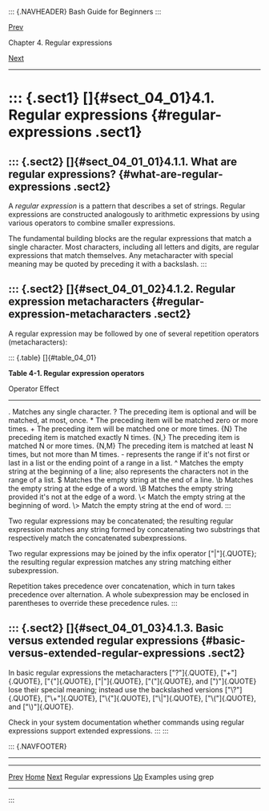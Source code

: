 ::: {.NAVHEADER}
Bash Guide for Beginners
:::

[Prev](chap_04.md)

Chapter 4. Regular expressions

[Next](sect_04_02.md)

------------------------------------------------------------------------

::: {.sect1}
[]{#sect_04_01}4.1. Regular expressions {#regular-expressions .sect1}
=======================================

::: {.sect2}
[]{#sect_04_01_01}4.1.1. What are regular expressions? {#what-are-regular-expressions .sect2}
------------------------------------------------------

A *regular expression* is a pattern that describes a set of strings.
Regular expressions are constructed analogously to arithmetic
expressions by using various operators to combine smaller expressions.

The fundamental building blocks are the regular expressions that match a
single character. Most characters, including all letters and digits, are
regular expressions that match themselves. Any metacharacter with
special meaning may be quoted by preceding it with a backslash.
:::

::: {.sect2}
[]{#sect_04_01_02}4.1.2. Regular expression metacharacters {#regular-expression-metacharacters .sect2}
----------------------------------------------------------

A regular expression may be followed by one of several repetition
operators (metacharacters):

::: {.table}
[]{#table_04_01}

**Table 4-1. Regular expression operators**

  Operator   Effect
  ---------- -----------------------------------------------------------------------------------------------------------------
  .          Matches any single character.
  ?          The preceding item is optional and will be matched, at most, once.
  \*         The preceding item will be matched zero or more times.
  \+         The preceding item will be matched one or more times.
  {N}        The preceding item is matched exactly N times.
  {N,}       The preceding item is matched N or more times.
  {N,M}      The preceding item is matched at least N times, but not more than M times.
  \-         represents the range if it\'s not first or last in a list or the ending point of a range in a list.
  \^         Matches the empty string at the beginning of a line; also represents the characters not in the range of a list.
  \$         Matches the empty string at the end of a line.
  \\b        Matches the empty string at the edge of a word.
  \\B        Matches the empty string provided it\'s not at the edge of a word.
  \\\<       Match the empty string at the beginning of word.
  \\\>       Match the empty string at the end of word.
:::

Two regular expressions may be concatenated; the resulting regular
expression matches any string formed by concatenating two substrings
that respectively match the concatenated subexpressions.

Two regular expressions may be joined by the infix operator
[\"\|\"]{.QUOTE}; the resulting regular expression matches any string
matching either subexpression.

Repetition takes precedence over concatenation, which in turn takes
precedence over alternation. A whole subexpression may be enclosed in
parentheses to override these precedence rules.
:::

::: {.sect2}
[]{#sect_04_01_03}4.1.3. Basic versus extended regular expressions {#basic-versus-extended-regular-expressions .sect2}
------------------------------------------------------------------

In basic regular expressions the metacharacters [\"?\"]{.QUOTE},
[\"+\"]{.QUOTE}, [\"{\"]{.QUOTE}, [\"\|\"]{.QUOTE}, [\"(\"]{.QUOTE}, and
[\")\"]{.QUOTE} lose their special meaning; instead use the backslashed
versions [\"\\?\"]{.QUOTE}, [\"\\+\"]{.QUOTE}, [\"\\{\"]{.QUOTE},
[\"\\\|\"]{.QUOTE}, [\"\\(\"]{.QUOTE}, and [\"\\)\"]{.QUOTE}.

Check in your system documentation whether commands using regular
expressions support extended expressions.
:::
:::

::: {.NAVFOOTER}

------------------------------------------------------------------------

  ---------------------- -------------------- -------------------------
  [Prev](chap_04.md)    [Home](index.md)    [Next](sect_04_02.md)
  Regular expressions     [Up](chap_04.md)        Examples using grep
  ---------------------- -------------------- -------------------------
:::
